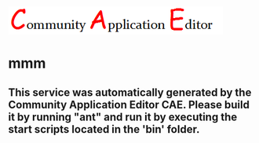 ![CAE](https://github.com/CAETESTRWTH/CAE-Deployment-Temp/blob/master/microservice-28/img/logo.png)  

mmm
===================


This service was automatically generated by the Community Application Editor CAE. Please build it by running "ant" and run it by executing the start scripts located in the 'bin' folder.
---------------
